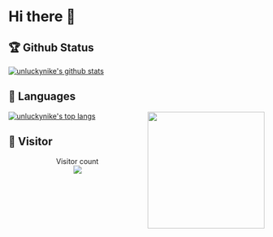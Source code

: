 # Hi there 👋

## 🏆 Github Status

[![unluckynike's github stats](https://github-readme-stats.vercel.app/api?username=unluckynike&show_icons=true&title_color=ffffff&icon_color=bb2acf&text_color=daf7dc&bg_color=009999)](https://github.com/unluckynike)

## 💬  Languages 

[![unluckynike's top langs](https://github-readme-stats.vercel.app/api/top-langs/?username=unluckynike)](https://github.com/unluckynike/github-readme-stats)<img align='right' src="https://media.giphy.com/media/M9gbBd9nbDrOTu1Mqx/giphy.gif" width="230">

## 👀  Visitor

<p align="center"> 
  Visitor count<br>
  <img src="https://profile-counter.glitch.me/unluckynike/count.svg" />
</p>


